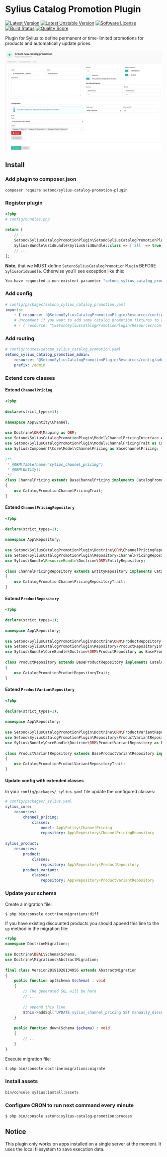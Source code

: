 # Sylius Catalog Promotion Plugin

[![Latest Version][ico-version]][link-packagist]
[![Latest Unstable Version][ico-unstable-version]][link-packagist]
[![Software License][ico-license]](LICENSE)
[![Build Status][ico-github-actions]][link-github-actions]
[![Quality Score][ico-code-quality]][link-code-quality]

Plugin for Sylius to define permanent or time-limited promotions for products and automatically update prices.

![Screenshot showing catalog promotions admin page](docs/admin-create.png)

## Install

### Add plugin to composer.json

```bash
composer require setono/sylius-catalog-promotion-plugin
```

### Register plugin

```php
<?php
# config/bundles.php

return [
    // ...
    Setono\SyliusCatalogPromotionPlugin\SetonoSyliusCatalogPromotionPlugin::class => ['all' => true],
    Sylius\Bundle\GridBundle\SyliusGridBundle::class => ['all' => true],
    // ...
];

```

**Note**, that we MUST define `SetonoSyliusCatalogPromotionPlugin` BEFORE `SyliusGridBundle`.
Otherwise you'll see exception like this:

```bash
You have requested a non-existent parameter "setono_sylius_catalog_promotion.model.promotion.class".  
```

### Add config

```yaml
# config/packages/setono_sylius_catalog_promotion.yaml
imports:
    - { resource: "@SetonoSyliusCatalogPromotionPlugin/Resources/config/app/config.yaml" }
    # Uncomment if you want to add some catalog promotion fixtures to default suite
    # - { resource: "@SetonoSyliusCatalogPromotionPlugin/Resources/config/app/fixtures.yaml" }
```

### Add routing

```yaml
# config/routes/setono_sylius_catalog_promotion.yaml
setono_sylius_catalog_promotion_admin:
    resource: "@SetonoSyliusCatalogPromotionPlugin/Resources/config/admin_routing.yaml"
    prefix: /admin
```

### Extend core classes
#### Extend `ChannelPricing`
```php
<?php

declare(strict_types=1);

namespace App\Entity\Channel;

use Doctrine\ORM\Mapping as ORM;
use Setono\SyliusCatalogPromotionPlugin\Model\ChannelPricingInterface as CatalogPromotionChannelPricingInterface;
use Setono\SyliusCatalogPromotionPlugin\Model\ChannelPricingTrait as CatalogPromotionChannelPricingTrait;
use Sylius\Component\Core\Model\ChannelPricing as BaseChannelPricing;

/**
 * @ORM\Table(name="sylius_channel_pricing")
 * @ORM\Entity()
 */
class ChannelPricing extends BaseChannelPricing implements CatalogPromotionChannelPricingInterface
{
    use CatalogPromotionChannelPricingTrait;
}
```

#### Extend `ChannelPricingRepository`
```php
<?php

declare(strict_types=1);

namespace App\Repository;

use Setono\SyliusCatalogPromotionPlugin\Doctrine\ORM\ChannelPricingRepositoryTrait as CatalogPromotionChannelPricingRepositoryTrait;
use Setono\SyliusCatalogPromotionPlugin\Repository\ChannelPricingRepositoryInterface as CatalogPromotionChannelPricingRepositoryInterface;
use Sylius\Bundle\ResourceBundle\Doctrine\ORM\EntityRepository;

class ChannelPricingRepository extends EntityRepository implements CatalogPromotionChannelPricingRepositoryInterface
{
    use CatalogPromotionChannelPricingRepositoryTrait;
}
```

#### Extend `ProductRepository`
```php
<?php

declare(strict_types=1);

namespace App\Repository;

use Setono\SyliusCatalogPromotionPlugin\Doctrine\ORM\ProductRepositoryTrait as CatalogPromotionProductRepositoryTrait;
use Setono\SyliusCatalogPromotionPlugin\Repository\ProductRepositoryInterface as CatalogPromotionProductRepositoryInterface;
use Sylius\Bundle\CoreBundle\Doctrine\ORM\ProductRepository as BaseProductRepository;

class ProductRepository extends BaseProductRepository implements CatalogPromotionProductRepositoryInterface
{
    use CatalogPromotionProductRepositoryTrait;
}
```

#### Extend `ProductVariantRepository`
```php
<?php

declare(strict_types=1);

namespace App\Repository;

use Setono\SyliusCatalogPromotionPlugin\Doctrine\ORM\ProductVariantRepositoryTrait as CatalogPromotionProductVariantRepositoryTrait;
use Setono\SyliusCatalogPromotionPlugin\Repository\ProductVariantRepositoryInterface as CatalogPromotionProductVariantRepositoryInterface;
use Sylius\Bundle\CoreBundle\Doctrine\ORM\ProductVariantRepository as BaseProductVariantRepository;

class ProductVariantRepository extends BaseProductVariantRepository implements CatalogPromotionProductVariantRepositoryInterface
{
    use CatalogPromotionProductVariantRepositoryTrait;
}
```

#### Update config with extended classes
In your `config/packages/_sylius.yaml` file update the configured classes:

```yaml
# config/packages/_sylius.yaml
sylius_core:
    resources:
        channel_pricing:
            classes:
                model: App\Entity\ChannelPricing
                repository: App\Repository\ChannelPricingRepository

sylius_product:
    resources:
        product:
            classes:
                repository: App\Repository\ProductRepository
        product_variant:
            classes:
                repository: App\Repository\ProductVariantRepository

```

### Update your schema

Create a migration file:

```bash
$ php bin/console doctrine:migrations:diff
```

If you have existing discounted products you should append this line to the `up` method in the migration file:
```php
<?php
namespace DoctrineMigrations;

use Doctrine\DBAL\Schema\Schema;
use Doctrine\Migrations\AbstractMigration;

final class Version20191028134956 extends AbstractMigration
{
    public function up(Schema $schema) : void
    {
        // The generated SQL will be here
        // ...
        
        // append this line
        $this->addSql('UPDATE sylius_channel_pricing SET manually_discounted = 1 WHERE original_price IS NOT NULL AND price != original_price');
    }

    public function down(Schema $schema) : void
    {
        // ...
    }
}
```

Execute migration file:
```bash
$ php bin/console doctrine:migrations:migrate
```

### Install assets

```bash
bin/console sylius:install:assets
```

### Configure CRON to run next command every minute

```bash
$ php bin/console setono:sylius-catalog-promotion:process
```

## Notice
This plugin only works on apps installed on a single server at the moment. It uses the local filesystem to save execution data.

[ico-version]: https://poser.pugx.org/setono/sylius-catalog-promotion-plugin/v/stable
[ico-unstable-version]: https://poser.pugx.org/setono/sylius-catalog-promotion-plugin/v/unstable
[ico-license]: https://poser.pugx.org/setono/sylius-catalog-promotion-plugin/license
[ico-github-actions]: https://github.com/Setono/SyliusCatalogPromotionPlugin/workflows/build/badge.svg
[ico-code-quality]: https://img.shields.io/scrutinizer/g/Setono/SyliusCatalogPromotionPlugin.svg?style=flat-square

[link-packagist]: https://packagist.org/packages/setono/sylius-catalog-promotion-plugin
[link-github-actions]: https://github.com/Setono/SyliusCatalogPromotionPlugin/actions
[link-code-quality]: https://scrutinizer-ci.com/g/Setono/SyliusCatalogPromotionPlugin
